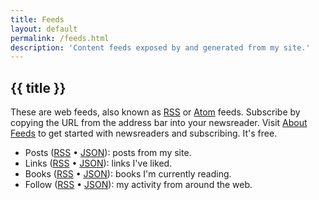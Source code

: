 ```yaml
---
title: Feeds
layout: default
permalink: /feeds.html
description: 'Content feeds exposed by and generated from my site.'
---
```


<h2
class="m-0 text-xl font-black leading-tight tracking-normal dark:text-gray-200 md:text-2xl mb-2"
>
{{ title }}
</h2>

These are web feeds, also known as [RSS](https://en.wikipedia.org/wiki/RSS) or [Atom](<https://en.wikipedia.org/wiki/Atom_(web_standard)>) feeds. Subscribe by copying the URL from the address bar into your newsreader. Visit [About Feeds](https://aboutfeeds.com) to get started with newsreaders and subscribing. It's free.

- Posts ([RSS](https://feedpress.me/coryd) • [JSON](https://feedpress.me/coryd.json)): posts from my site.
- Links ([RSS](https://feedpress.me/coryd-links) • [JSON](https://feedpress.me/coryd-links.json)): links I've liked.
- Books ([RSS](https://feedpress.me/coryd-books.xml) • [JSON](https://feedpress.me/coryd-books.json)): books I'm currently reading.
- Follow ([RSS](https://feedpress.me/coryd-follow) • [JSON](https://feedpress.me/coryd-follow.json)): my activity from around the web.
